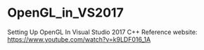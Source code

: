 # OpenGL_in_VS2017
Setting Up OpenGL In Visual Studio 2017 C++
Reference website:
https://www.youtube.com/watch?v=k9LDF016_1A

